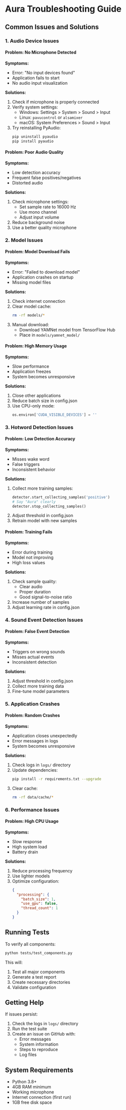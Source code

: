 # Aura Troubleshooting Guide

## Common Issues and Solutions

### 1. Audio Device Issues

#### Problem: No Microphone Detected
**Symptoms:**
- Error: "No input devices found"
- Application fails to start
- No audio input visualization

**Solutions:**
1. Check if microphone is properly connected
2. Verify system settings:
   - Windows: Settings > System > Sound > Input
   - Linux: `pavucontrol` or `alsamixer`
   - macOS: System Preferences > Sound > Input
3. Try reinstalling PyAudio:
   ```bash
   pip uninstall pyaudio
   pip install pyaudio
   ```

#### Problem: Poor Audio Quality
**Symptoms:**
- Low detection accuracy
- Frequent false positives/negatives
- Distorted audio

**Solutions:**
1. Check microphone settings:
   - Set sample rate to 16000 Hz
   - Use mono channel
   - Adjust input volume
2. Reduce background noise
3. Use a better quality microphone

### 2. Model Issues

#### Problem: Model Download Fails
**Symptoms:**
- Error: "Failed to download model"
- Application crashes on startup
- Missing model files

**Solutions:**
1. Check internet connection
2. Clear model cache:
   ```bash
   rm -rf models/*
   ```
3. Manual download:
   - Download YAMNet model from TensorFlow Hub
   - Place in `models/yamnet_model/`

#### Problem: High Memory Usage
**Symptoms:**
- Slow performance
- Application freezes
- System becomes unresponsive

**Solutions:**
1. Close other applications
2. Reduce batch size in config.json
3. Use CPU-only mode:
   ```python
   os.environ['CUDA_VISIBLE_DEVICES'] = ''
   ```

### 3. Hotword Detection Issues

#### Problem: Low Detection Accuracy
**Symptoms:**
- Misses wake word
- False triggers
- Inconsistent behavior

**Solutions:**
1. Collect more training samples:
   ```python
   detector.start_collecting_samples('positive')
   # Say "Aura" clearly
   detector.stop_collecting_samples()
   ```
2. Adjust threshold in config.json
3. Retrain model with new samples

#### Problem: Training Fails
**Symptoms:**
- Error during training
- Model not improving
- High loss values

**Solutions:**
1. Check sample quality:
   - Clear audio
   - Proper duration
   - Good signal-to-noise ratio
2. Increase number of samples
3. Adjust learning rate in config.json

### 4. Sound Event Detection Issues

#### Problem: False Event Detection
**Symptoms:**
- Triggers on wrong sounds
- Misses actual events
- Inconsistent detection

**Solutions:**
1. Adjust threshold in config.json
2. Collect more training data
3. Fine-tune model parameters

### 5. Application Crashes

#### Problem: Random Crashes
**Symptoms:**
- Application closes unexpectedly
- Error messages in logs
- System becomes unresponsive

**Solutions:**
1. Check logs in `logs/` directory
2. Update dependencies:
   ```bash
   pip install -r requirements.txt --upgrade
   ```
3. Clear cache:
   ```bash
   rm -rf data/cache/*
   ```

### 6. Performance Issues

#### Problem: High CPU Usage
**Symptoms:**
- Slow response
- High system load
- Battery drain

**Solutions:**
1. Reduce processing frequency
2. Use lighter models
3. Optimize configuration:
   ```json
   {
     "processing": {
       "batch_size": 1,
       "use_gpu": false,
       "thread_count": 1
     }
   }
   ```

## Running Tests

To verify all components:

```bash
python tests/test_components.py
```

This will:
1. Test all major components
2. Generate a test report
3. Create necessary directories
4. Validate configuration

## Getting Help

If issues persist:
1. Check the logs in `logs/` directory
2. Run the test suite
3. Create an issue on GitHub with:
   - Error messages
   - System information
   - Steps to reproduce
   - Log files

## System Requirements

- Python 3.8+
- 4GB RAM minimum
- Working microphone
- Internet connection (first run)
- 1GB free disk space 